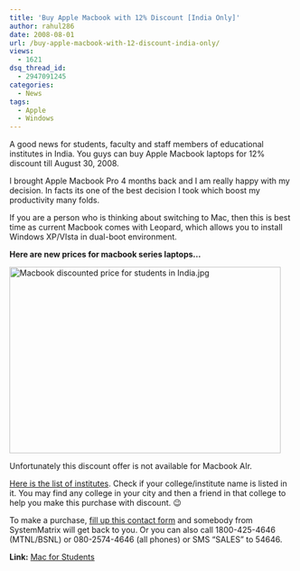 ```yaml
---
title: 'Buy Apple Macbook with 12% Discount [India Only]'
author: rahul286
date: 2008-08-01
url: /buy-apple-macbook-with-12-discount-india-only/
views:
  - 1621
dsq_thread_id:
  - 2947091245
categories:
  - News
tags:
  - Apple
  - Windows
---
```

A good news for students, faculty and staff members of educational institutes in India. You guys can buy Apple Macbook laptops for 12% discount till August 30, 2008.

I brought Apple Macbook Pro 4 months back and I am really happy with my decision. In facts its one of the best decision I took which boost my productivity many folds.

If you are a person who is thinking about switching to Mac, then this is best time as current Macbook comes with Leopard, which allows you to install Windows XP/VIsta in dual-boot environment.

**Here are new prices for macbook series laptops&#8230;**

<img class="wp-image-50468" src="http://cdn.devilsworkshop.org/files/2008/08/macbook-discounted-price-for-students-in-india.jpg" width="480" height="330" alt="Macbook discounted price for students in India.jpg" />

<span style="line-height: normal">U</span>nfortunately this discount offer is not available for Macbook AIr.

<a href="http://macforstudents.netbiz.in/form.aspx" onclick="_gaq.push(['_trackEvent', 'outbound-article', 'http://macforstudents.netbiz.in/form.aspx', 'Here is the list of institutes']);" >Here is the list of institutes</a>. Check if your college/institute name is listed in it. You may find any college in your city and then a friend in that college to help you make this purchase with discount. 😉

To make a purchase, <a href="http://macforstudents.netbiz.in/form.aspx" onclick="_gaq.push(['_trackEvent', 'outbound-article', 'http://macforstudents.netbiz.in/form.aspx', 'fill up this contact form']);" >fill up this contact form</a> and somebody from SystemMatrix will get back to you. Or you can also call 1800-425-4646 (MTNL/BSNL) or 080-2574-4646 (all phones) or SMS &#8220;SALES&#8221; to 54646.

**Link:** <a href="http://www.systematixmedia.com/Systematix_Media_Sept07/Edu_Discount.html" onclick="_gaq.push(['_trackEvent', 'outbound-article', 'http://www.systematixmedia.com/Systematix_Media_Sept07/Edu_Discount.html', 'Mac for Students']);" >Mac for Students</a>
